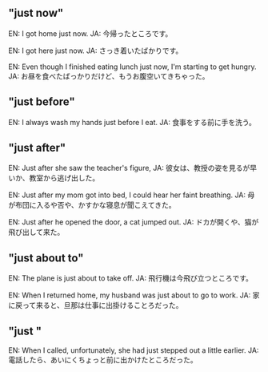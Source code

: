 ## "just now"

EN: I got home just now.
JA: 今帰ったところです。

EN: I got here just now.
JA: さっき着いたばかりです。

EN: Even though I finished eating lunch just now, I'm starting to get hungry.
JA: お昼を食べたばっかりだけど、もうお腹空いてきちゃった。

## "just before"

EN: I always wash my hands just before I eat.
JA: 食事をする前に手を洗う。

## "just after"

EN: Just after she saw the teacher's figure,
JA: 彼女は、教授の姿を見るが早いか、教室から逃げ出した。

EN: Just after my mom got into bed, I could hear her faint breathing.
JA: 母が布団に入るや否や、かすかな寝息が聞こえてきた。

EN: Just after he opened the door, a cat jumped out.
JA: ドカが開くや、猫が飛び出して来た。

## "just about to"

EN: The plane is just about to take off.
JA: 飛行機は今飛び立つところです。

EN: When I returned home, my husband was just about to go to work.
JA: 家に戻って来ると、旦那は仕事に出掛けることろだった。

## "just <ACTION> <TIME>"

EN: When I called, unfortunately, she had just stepped out a little earlier.
JA: 電話したら、あいにくちょっと前に出かけたところだった。

